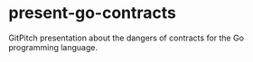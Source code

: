 # present-go-contracts
GitPitch presentation about the dangers of contracts for the Go programming language.
